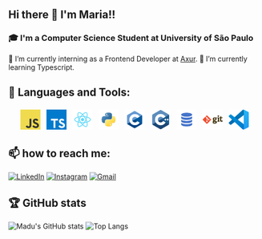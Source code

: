 ## Hi there 👋 I'm Maria!! 

### 🎓 I'm a Computer Science Student at University of São Paulo
🔭 I’m currently interning as a Frontend Developer at [Axur](https://www.linkedin.com/company/axur/).
🌱 I’m currently learning Typescript.

## 🧰 Languages and Tools:
<p align="center">
<img src="https://raw.githubusercontent.com/github/explore/main/topics/javascript/javascript.png" alt="JavaScript" height="40" style="vertical-align:top; margin:4px">
<img src="https://raw.githubusercontent.com/github/explore/main/topics/typescript/typescript.png" alt="TypeScript" height="40" style="vertical-align:top; margin:4px">
<img src="https://raw.githubusercontent.com/github/explore/main/topics/react/react.png" alt="React" height="40" style="vertical-align:top; margin:4px">
<img src="https://raw.githubusercontent.com/github/explore/main/topics/python/python.png" alt="Python" height="40" style="vertical-align:top; margin:4px">
<img src="https://raw.githubusercontent.com/github/explore/main/topics/c/c.png" alt="C" height="40" style="vertical-align:top; margin:4px">
<img src="https://raw.githubusercontent.com/github/explore/main/topics/cpp/cpp.png" alt="C++" height="40" style="vertical-align:top; margin:4px">
<img src="https://raw.githubusercontent.com/github/explore/main/topics/sql/sql.png" alt="SQL" height="40" style="vertical-align:top; margin:4px">
<img src="https://raw.githubusercontent.com/github/explore/main/topics/git/git.png" alt="Git" height="40" style="vertical-align:top; margin:4px">
<img src="https://raw.githubusercontent.com/github/explore/main/topics/visual-studio-code/visual-studio-code.png" alt="VS Code" height="40" style="vertical-align:top; margin:4px">

</p>

## 📫 how to reach me:
[![LinkedIn](https://img.shields.io/badge/LinkedIn-0077B5?style=for-the-badge&logo=linkedin&logoColor=white)](https://www.linkedin.com/in/madukawakami/)
[![Instagram](https://img.shields.io/badge/Instagram-E4405F?style=for-the-badge&logo=instagram&logoColor=white)](https://www.instagram.com/madukawakami/)
[![Gmail](https://img.shields.io/badge/Email-D14836?style=for-the-badge&logo=gmail&logoColor=white)](mailto:kawakamimadu@gmail.com)

## 🏆 GitHub stats
![Madu's GitHub stats](https://github-readme-stats.vercel.app/api?username=madukm&show_icons=true&theme=transparent)
![Top Langs](https://github-readme-stats.vercel.app/api/top-langs/?username=madukm&theme=transparent)



<!--
**madukm/madukm** is a ✨ _special_ ✨ repository because its `README.md` (this file) appears on your GitHub profile.

Here are some ideas to get you started:

- 🔭 I’m currently working on ...
- 🌱 I’m currently learning ...
- 👯 I’m looking to collaborate on ...
- 🤔 I’m looking for help with ...
- 💬 Ask me about ...
- 📫 How to reach me: ...
- 😄 Pronouns: ...
- ⚡ Fun fact: ...
-->
